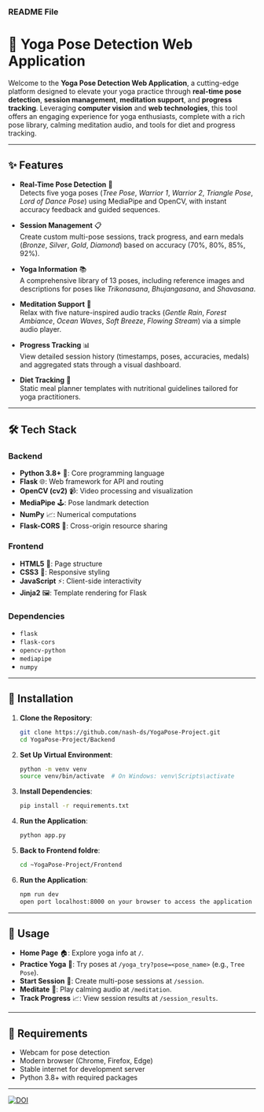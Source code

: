 ### README File


# 🌿 Yoga Pose Detection Web Application

Welcome to the **Yoga Pose Detection Web Application**, a cutting-edge platform designed to elevate your yoga practice through **real-time pose detection**, **session management**, **meditation support**, and **progress tracking**. Leveraging **computer vision** and **web technologies**, this tool offers an engaging experience for yoga enthusiasts, complete with a rich pose library, calming meditation audio, and tools for diet and progress tracking.

---

## ✨ Features

- **Real-Time Pose Detection** 🎯  
  Detects five yoga poses (*Tree Pose*, *Warrior 1*, *Warrior 2*, *Triangle Pose*, *Lord of Dance Pose*) using MediaPipe and OpenCV, with instant accuracy feedback and guided sequences.

- **Session Management** 📋  
  Create custom multi-pose sessions, track progress, and earn medals (*Bronze*, *Silver*, *Gold*, *Diamond*) based on accuracy (70%, 80%, 85%, 92%).

- **Yoga Information** 📚  
  A comprehensive library of 13 poses, including reference images and descriptions for poses like *Trikonasana*, *Bhujangasana*, and *Shavasana*.

- **Meditation Support** 🌊  
  Relax with five nature-inspired audio tracks (*Gentle Rain*, *Forest Ambiance*, *Ocean Waves*, *Soft Breeze*, *Flowing Stream*) via a simple audio player.

- **Progress Tracking** 📊  
  View detailed session history (timestamps, poses, accuracies, medals) and aggregated stats through a visual dashboard.

- **Diet Tracking** 🍎  
  Static meal planner templates with nutritional guidelines tailored for yoga practitioners.

---

## 🛠️ Tech Stack

### Backend
- **Python 3.8+** 🐍: Core programming language
- **Flask** 🌐: Web framework for API and routing
- **OpenCV (cv2)** 📹: Video processing and visualization
- **MediaPipe** 🕹️: Pose landmark detection
- **NumPy** 📈: Numerical computations
- **Flask-CORS** 🔗: Cross-origin resource sharing

### Frontend
- **HTML5** 📄: Page structure
- **CSS3** 🎨: Responsive styling
- **JavaScript** ⚡️: Client-side interactivity
- **Jinja2** 🖼️: Template rendering for Flask

### Dependencies
- `flask`
- `flask-cors`
- `opencv-python`
- `mediapipe`
- `numpy`

---

## 🚀 Installation

1. **Clone the Repository**:
   ```bash
   git clone https://github.com/nash-ds/YogaPose-Project.git
   cd YogaPose-Project/Backend
   ```

2. **Set Up Virtual Environment**:
   ```bash
   python -m venv venv
   source venv/bin/activate  # On Windows: venv\Scripts\activate
   ```

3. **Install Dependencies**:
   ```bash
   pip install -r requirements.txt
   ```

4. **Run the Application**:
   ```bash
   python app.py
   ```

5. **Back to Frontend foldre**:
   ```bash
   cd ~YogaPose-Project/Frontend
   ```

4. **Run the Application**:
   ```bash
   npm run dev
   open port localhost:8000 on your browser to access the application
   ```
   
---

## 📖 Usage

- **Home Page** 🏠: Explore yoga info at `/`.
- **Practice Yoga** 🧘: Try poses at `/yoga_try?pose=<pose_name>` (e.g., `Tree Pose`).
- **Start Session** 📅: Create multi-pose sessions at `/session`.
- **Meditate** 🌳: Play calming audio at `/meditation`.
- **Track Progress** 📈: View session results at `/session_results`.
  


---

## 🧪 Requirements

- Webcam for pose detection
- Modern browser (Chrome, Firefox, Edge)
- Stable internet for development server
- Python 3.8+ with required packages

---
[![DOI](https://zenodo.org/badge/969124814.svg)](https://doi.org/10.5281/zenodo.15246390)


